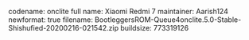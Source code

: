 codename: onclite 
full name: Xiaomi Redmi 7 
maintainer: Aarish124 
newformat: true 
filename: BootleggersROM-Queue4onclite.5.0-Stable-Shishufied-20200216-021542.zip 
buildsize: 773319126
